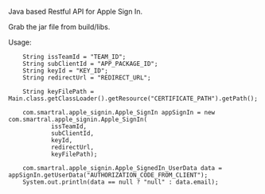 Java based Restful API for Apple Sign In.

Grab the jar file from build/libs.

Usage:

        String issTeamId = "TEAM_ID";
        String subClientId = "APP_PACKAGE_ID";
        String keyId = "KEY_ID";
        String redirectUrl = "REDIRECT_URL";

        String keyFilePath = Main.class.getClassLoader().getResource("CERTIFICATE_PATH").getPath();

        com.smartral.apple_signin.Apple_SignIn appSignIn = new com.smartral.apple_signin.Apple_SignIn(
                issTeamId,
                subClientId,
                keyId,
                redirectUrl,
                keyFilePath);

        com.smartral.apple_signin.Apple_SignedIn_UserData data = appSignIn.getUserData("AUTHORIZATION_CODE_FROM_CLIENT");
        System.out.println(data == null ? "null" : data.email);